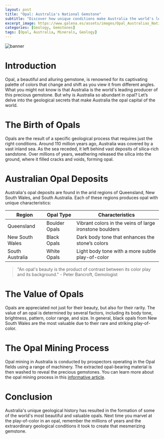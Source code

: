 ```yaml
---
layout: post
title: "Opal: Australia's National Gemstone"
subtitle: "Discover how unique conditions make Australia the world's leading source of opals."
excerpt_image: https://www.galena.es/assets/images/Opal_Australias_National_Gemstone.png
categories: [Geology, Gemstones]
tags: [Opal, Australia, Minerals, Geology]
---
```


![banner](https://www.galena.es/assets/images/Opal_Australias_National_Gemstone.png "Image highlighting the vibrant beauty of opals, showcasing how Australia's unique geological conditions make it the leading source of this precious gemstone.")

# Introduction

Opal, a beautiful and alluring gemstone, is renowned for its captivating palette of colors that change and shift as you view it from different angles. What you might not know is that Australia is the world's leading producer of this precious gemstone. But why is Australia so abundant in opal? Let’s delve into the geological secrets that make Australia the opal capital of the world.

# The Birth of Opals

Opals are the result of a specific geological process that requires just the right conditions. Around 110 million years ago, Australia was covered by a vast inland sea. As the sea receded, it left behind vast deposits of silica-rich sandstone. Over millions of years, weathering released the silica into the ground, where it filled cracks and voids, forming opal.

# Australian Opal Deposits

Australia's opal deposits are found in the arid regions of Queensland, New South Wales, and South Australia. Each of these regions produces opal with unique characteristics:

| Region | Opal Type | Characteristics |
|--------|-----------|-----------------|
| Queensland | Boulder Opals | Vibrant colors in the veins of large ironstone boulders |
| New South Wales | Black Opals | Dark body tone that enhances the stone’s colors |
| South Australia | White Opals | Light body tone with a more subtle play-of-color |

> "An opal's beauty is the product of contrast between its color play and its background." - Peter Bancroft, Gemologist

# The Value of Opals

Opals are appreciated not just for their beauty, but also for their rarity. The value of an opal is determined by several factors, including its body tone, brightness, pattern, color range, and size. In general, black opals from New South Wales are the most valuable due to their rare and striking play-of-color.

# The Opal Mining Process

Opal mining in Australia is conducted by prospectors operating in the Opal fields using a range of machinery. The extracted opal-bearing material is then washed to reveal the precious gemstones. You can learn more about the opal mining process in this [informative article](https://www.gia.edu/UK-EN/gia-news-research-Australian-opal-mining).

# Conclusion

Australia's unique geological history has resulted in the formation of some of the world's most beautiful and valuable opals. Next time you marvel at the play-of-color in an opal, remember the millions of years and the extraordinary geological conditions it took to create that mesmerizing gemstone.